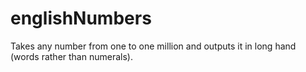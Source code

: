 # englishNumbers
Takes any number from one to one million and outputs it in long hand (words rather than numerals).
